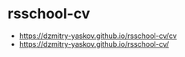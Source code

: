 # rsschool-cv

+ https://dzmitry-yaskov.github.io/rsschool-cv/cv
+ https://dzmitry-yaskov.github.io/rsschool-cv/
